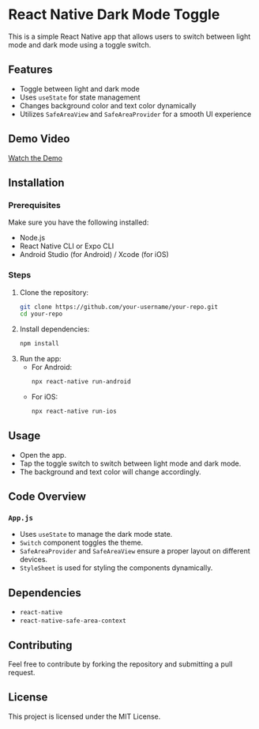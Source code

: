 # React Native Dark Mode Toggle

This is a simple React Native app that allows users to switch between light mode and dark mode using a toggle switch.

## Features
- Toggle between light and dark mode
- Uses `useState` for state management
- Changes background color and text color dynamically
- Utilizes `SafeAreaView` and `SafeAreaProvider` for a smooth UI experience

## Demo Video

[Watch the Demo](https://github.com/user-attachments/assets/213dbb71-70a4-4594-a2c8-4ce821cc4d7c)




## Installation

### Prerequisites
Make sure you have the following installed:
- Node.js
- React Native CLI or Expo CLI
- Android Studio (for Android) / Xcode (for iOS)

### Steps
1. Clone the repository:
   ```sh
   git clone https://github.com/your-username/your-repo.git
   cd your-repo
   ```
2. Install dependencies:
   ```sh
   npm install
   ```
3. Run the app:
   - For Android:
     ```sh
     npx react-native run-android
     ```
   - For iOS:
     ```sh
     npx react-native run-ios
     ```

## Usage
- Open the app.
- Tap the toggle switch to switch between light mode and dark mode.
- The background and text color will change accordingly.

## Code Overview
### `App.js`
- Uses `useState` to manage the dark mode state.
- `Switch` component toggles the theme.
- `SafeAreaProvider` and `SafeAreaView` ensure a proper layout on different devices.
- `StyleSheet` is used for styling the components dynamically.

## Dependencies
- `react-native`
- `react-native-safe-area-context`

## Contributing
Feel free to contribute by forking the repository and submitting a pull request.

## License
This project is licensed under the MIT License.

